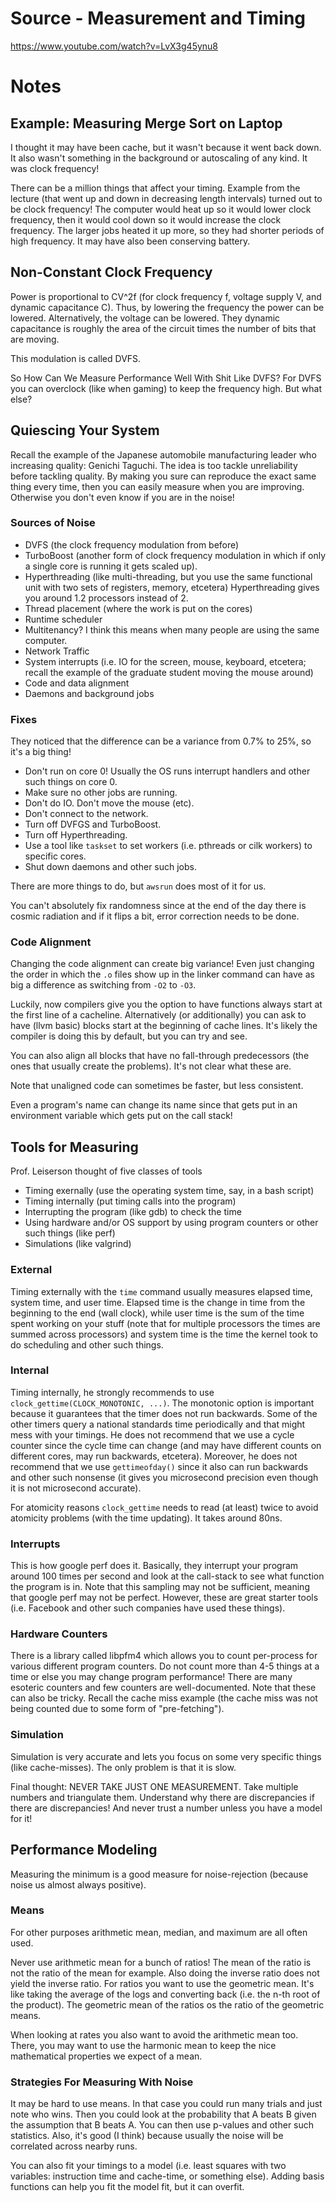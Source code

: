 # Source - Measurement and Timing
https://www.youtube.com/watch?v=LvX3g45ynu8

# Notes
## Example: Measuring Merge Sort on Laptop
I thought it may have been cache, but it wasn't because it went back down. It also wasn't something in the background or
autoscaling of any kind. It was clock frequency!

There can be a million things that affect your timing. Example from the lecture (that went up and down in decreasing
length intervals) turned out to be clock frequency! The computer would heat up so it would lower clock frequency, then it would
cool down so it would increase the clock frequency. The larger jobs heated it up more, so they had shorter periods of high
frequency. It may have also been conserving battery.

## Non-Constant Clock Frequency
Power is proportional to CV^2f (for clock frequency f, voltage supply V, and dynamic capacitance C). Thus, by lowering the frequency the power can be lowered. Alternatively, the voltage can be lowered. They dynamic capacitance is roughly the area of the circuit times
the number of bits that are moving.

This modulation is called DVFS.

So How Can We Measure Performance Well With Shit Like DVFS? For DVFS you can overclock (like when gaming) to 
keep the frequency high. But what else?

## Quiescing Your System
Recall the example of the Japanese automobile manufacturing leader who increasing quality: Genichi Taguchi. The idea is
too tackle unreliability before tackling quality. By making you sure can reproduce the exact same thing every time, then you
can easily measure when you are improving. Otherwise you don't even know if you are in the noise!

### Sources of Noise
- DVFS (the clock frequency modulation from before)
- TurboBoost (another form of clock frequency modulation in which if only a single core is running it gets scaled up).
- Hyperthreading (like multi-threading, but you use the same functional unit with two sets of registers, memory, etcetera) Hyperthreading gives you around 1.2 processors instead of 2.
- Thread placement (where the work is put on the cores)
- Runtime scheduler
- Multitenancy? I think this means when many people are using the same computer.
- Network Traffic
- System interrupts (i.e. IO for the screen, mouse, keyboard, etcetera; recall the example of the graduate student moving the mouse around)
- Code and data alignment
- Daemons and background jobs

### Fixes
They noticed that the difference can be a variance from 0.7% to 25%, so it's a big thing!

- Don't run on core 0! Usually the OS runs interrupt handlers and other such things on core 0.
- Make sure no other jobs are running.
- Don't do IO. Don't move the mouse (etc).
- Don't connect to the network.
- Turn off DVFGS and TurboBoost.
- Turn off Hyperthreading.
- Use a tool like `taskset` to set workers (i.e. pthreads or cilk workers) to specific cores.
- Shut down daemons and other such jobs.

There are more things to do, but `awsrun` does most of it for us.

You can't absolutely fix randomness since at the end of the day there is cosmic radiation and if it flips a bit, error correction needs
to be done.

### Code Alignment
Changing the code alignment can create big variance! Even just changing the order in which the `.o` files show up in the linker
command can have as big a difference as switching from `-O2` to `-O3`.

Luckily, now compilers give you the option to have functions always start at the first line of a cacheline. Alternatively (or additionally) you can ask to have (llvm basic) blocks start at the beginning of cache lines. It's likely the compiler is doing this by default, but you
can try and see.

You can also align all blocks that have no fall-through predecessors (the ones that usually create the problems). It's not clear what
these are.

Note that unaligned code can sometimes be faster, but less consistent.

Even a program's name can change its name since that gets put in an environment variable which gets put on the call stack!

## Tools for Measuring
Prof. Leiserson thought of five classes of tools
- Timing exernally (use the operating system time, say, in a bash script)
- Timing internally (put timing calls into the program)
- Interrupting the program (like gdb) to check the time
- Using hardware and/or OS support  by using program counters or other such things (like perf)
- Simulations (like valgrind)

### External
Timing externally with the `time` command usually measures elapsed time, system time, and user time. Elapsed time is the change in time from the beginning to the end (wall clock), while user time is the sum of the time spent working on your stuff (note that for multiple processors
the times are summed across processors) and system time is the time the kernel took to do scheduling and other such things.

### Internal
Timing internally, he strongly recommends to use `clock_gettime(CLOCK_MONOTONIC, ...)`. The monotonic option is important because it
guarantees that the timer does not run backwards. Some of the other timers query a national standards time periodically and that might
mess with your timings. He does not recommend that we use a cycle counter since the cycle time can change (and may have different counts
on different cores, may run backwards, etcetera). Moreover, he does not recommend that we use `gettimeofday()` since it also can run
backwards and other such nonsense (it gives you microsecond precision even though it is not microsecond accurate).

For atomicity reasons `clock_gettime` needs to read (at least) twice to avoid atomicity problems (with the time updating). It takes around
80ns.

### Interrupts
This is how google perf does it. Basically, they interrupt your program around 100 times per second and look at the call-stack to see what
function the program is in. Note that this sampling may not be sufficient, meaning that google perf may not be perfect. However, these are
great starter tools (i.e. Facebook and other such companies have used these things).

### Hardware Counters
There is a library called libpfm4 which allows you to count per-process for various different program counters. Do not count more than 4-5
things at a time or else you may change program performance! There are many esoteric counters and few counters are well-documented. Note
that these can also be tricky. Recall the cache miss example (the cache miss was not being counted due to some form of "pre-fetching").

### Simulation
Simulation is very accurate and lets you focus on some very specific things (like cache-misses). The only problem is that it is slow.

Final thought: NEVER TAKE JUST ONE MEASUREMENT. Take multiple numbers and triangulate them. Understand why there are discrepancies
if there are discrepancies! And never trust a number unless you have a model for it!

## Performance Modeling
Measuring the minimum is a good measure for noise-rejection (because noise us almost always positive).

### Means
For other purposes arithmetic mean, median, and maximum are all often used.

Never use arithmetic mean for a bunch of ratios! The mean of the ratio is not the ratio of the mean for example. Also doing the inverse
ratio does not yield the inverse ratio. For ratios you want to use the geometric mean. It's like taking the average of the logs and
converting back (i.e. the n-th root of the product). The geometric mean of the ratios os the ratio of the geometric means.

When looking at rates you also want to avoid the arithmetic mean too. There, you may want to use the harmonic mean to keep
the nice mathematical properties we expect of a mean.

### Strategies For Measuring With Noise
It may be hard to use means. In that case you could run many trials and just note who wins. Then you could look at the probability
that A beats B given the assumption that B beats A. You can then use p-values and other such statistics. Also, it's good (I think)
because usually the noise will be correlated across nearby runs.

You can also fit your timings to a model (i.e. least squares with two variables: instruction time and cache-time, or something else).
Adding basis functions can help you fit the model fit, but it can overfit.